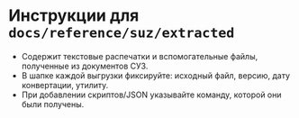 # Инструкции для `docs/reference/suz/extracted`

- Содержит текстовые распечатки и вспомогательные файлы, полученные из документов СУЗ.
- В шапке каждой выгрузки фиксируйте: исходный файл, версию, дату конвертации, утилиту.
- При добавлении скриптов/JSON указывайте команду, которой они были получены.
